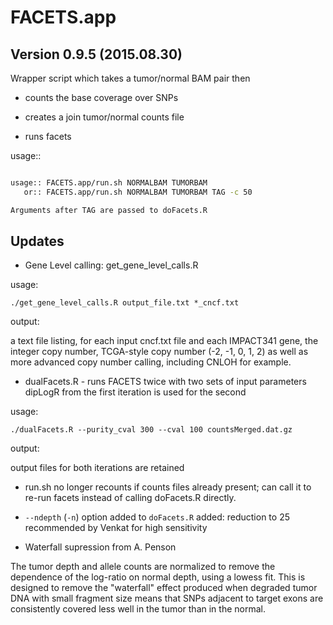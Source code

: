 # FACETS.app

## Version 0.9.5 (2015.08.30)

Wrapper script which takes a tumor/normal BAM pair then

* counts the base coverage over SNPs

* creates a join tumor/normal counts file

* runs facets

usage::
```bash

usage:: FACETS.app/run.sh NORMALBAM TUMORBAM
   or:: FACETS.app/run.sh NORMALBAM TUMORBAM TAG -c 50

Arguments after TAG are passed to doFacets.R
```

## Updates

* Gene Level calling: get_gene_level_calls.R

usage:

    ./get_gene_level_calls.R output_file.txt *_cncf.txt

output:

a text file listing, for each input cncf.txt file and each IMPACT341 gene, the integer copy number, TCGA-style copy number (-2, -1, 0, 1, 2) as well as more advanced copy number calling, including CNLOH for example.

* dualFacets.R -  runs FACETS twice with two sets of input parameters dipLogR from the first iteration is used for the second

usage:

    ./dualFacets.R --purity_cval 300 --cval 100 countsMerged.dat.gz

output:

output files for both iterations are retained

* run.sh no longer recounts if counts files already present; can call it to re-run facets instead of calling doFacets.R directly. 

* ```--ndepth``` (```-n```) option added to ```doFacets.R``` added: reduction to 25 recommended by Venkat for high sensitivity

* Waterfall supression from A. Penson

The tumor depth and allele counts are normalized to remove the dependence of the log-ratio on normal depth, using a lowess fit. This is designed to remove the "waterfall" effect produced when degraded tumor DNA with small fragment size means that SNPs adjacent to target exons are consistently covered less well in the tumor than in the normal.

